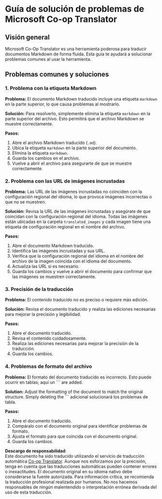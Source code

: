 <!--
CO_OP_TRANSLATOR_METADATA:
{
  "original_hash": "0788d7ebe4876c9be89132f48e09b26d",
  "translation_date": "2025-05-06T17:50:09+00:00",
  "source_file": "getting_started/troubleshooting.md",
  "language_code": "es"
}
-->
# Guía de solución de problemas de Microsoft Co-op Translator


## Visión general
Microsoft Co-Op Translator es una herramienta poderosa para traducir documentos Markdown de forma fluida. Esta guía te ayudará a solucionar problemas comunes al usar la herramienta.

## Problemas comunes y soluciones

### 1. Problema con la etiqueta Markdown
**Problema:** El documento Markdown traducido incluye una etiqueta `markdown` en la parte superior, lo que causa problemas al mostrarlo.

**Solución:** Para resolverlo, simplemente elimina la etiqueta `markdown` en la parte superior del archivo. Esto permitirá que el archivo Markdown se muestre correctamente.

**Pasos:**
1. Abre el archivo Markdown traducido (`.md`).
2. Ubica la etiqueta `markdown` en la parte superior del documento.
3. Elimina la etiqueta `markdown`.
4. Guarda los cambios en el archivo.
5. Vuelve a abrir el archivo para asegurarte de que se muestre correctamente.

### 2. Problema con las URL de imágenes incrustadas
**Problema:** Las URL de las imágenes incrustadas no coinciden con la configuración regional del idioma, lo que provoca imágenes incorrectas o que no se muestren.

**Solución:** Revisa la URL de las imágenes incrustadas y asegúrate de que coincidan con la configuración regional del idioma. Todas las imágenes están ubicadas en la carpeta `translated_images` y cada imagen tiene una etiqueta de configuración regional en el nombre del archivo.

**Pasos:**
1. Abre el documento Markdown traducido.
2. Identifica las imágenes incrustadas y sus URL.
3. Verifica que la configuración regional del idioma en el nombre del archivo de la imagen coincida con el idioma del documento.
4. Actualiza las URL si es necesario.
5. Guarda los cambios y vuelve a abrir el documento para confirmar que las imágenes se muestren correctamente.

### 3. Precisión de la traducción
**Problema:** El contenido traducido no es preciso o requiere más edición.

**Solución:** Revisa el documento traducido y realiza las ediciones necesarias para mejorar la precisión y legibilidad.

**Pasos:**
1. Abre el documento traducido.
2. Revisa el contenido cuidadosamente.
3. Realiza las ediciones necesarias para mejorar la precisión de la traducción.
4. Guarda los cambios.

### 4. Problemas de formato del archivo
**Problema:** El formato del documento traducido es incorrecto. Esto puede ocurrir en tablas; aquí un ``` are added.

**Solution:** Adjust the formatting of the document to match the original structure. Simply deleting the ``` adicional solucionará los problemas de tabla.

**Pasos:**
1. Abre el documento traducido.
2. Compáralo con el documento original para identificar problemas de formato.
3. Ajusta el formato para que coincida con el documento original.
4. Guarda los cambios.

**Descargo de responsabilidad**:  
Este documento ha sido traducido utilizando el servicio de traducción automática [Co-op Translator](https://github.com/Azure/co-op-translator). Aunque nos esforzamos por la precisión, tenga en cuenta que las traducciones automáticas pueden contener errores o inexactitudes. El documento original en su idioma nativo debe considerarse la fuente autorizada. Para información crítica, se recomienda la traducción profesional realizada por humanos. No nos hacemos responsables de ningún malentendido o interpretación errónea derivada del uso de esta traducción.